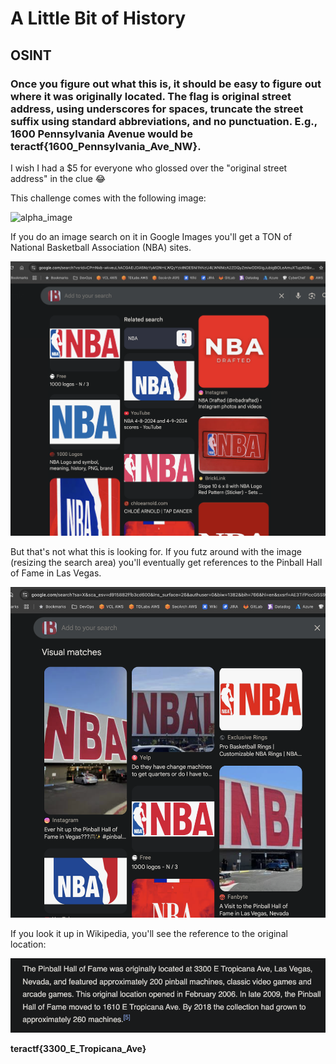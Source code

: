 # A Little Bit of History

## OSINT

### Once you figure out what this is, it should be easy to figure out where it was originally located. The flag is original street address, using underscores for spaces, truncate the street suffix using standard abbreviations, and no punctuation.  E.g., 1600 Pennsylvania Avenue would be teractf{1600_Pennsylvania_Ave_NW}.

I wish I had a $5 for everyone who glossed over the "original street address" in the clue :joy:

This challenge comes with the following image:

![alpha_image](./alpha_image.png)

If you do an image search on it in Google Images you'll get a TON of National Basketball Association (NBA) sites.  

![NBA](./nba.png)

But that's not what this is looking for.  If you futz around with the image (resizing the search area) you'll eventually get references to the Pinball Hall of Fame in Las Vegas.

![pinball_hof](./pinball_hof.png)

If you look it up in Wikipedia, you'll see the reference to the original location:

![wiki](./wiki.png)

**teractf{3300_E_Tropicana_Ave}**
